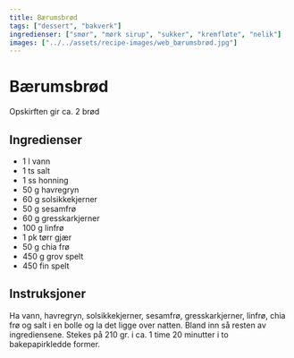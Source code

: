 ```yaml
---
title: Bærumsbrød
tags: ["dessert", "bakverk"]
ingredienser: ["smør", "mørk sirup", "sukker", "kremfløte", "nelik"]
images: ["../../assets/recipe-images/web_bærumsbrød.jpg"]
---
```


# Bærumsbrød

Opskirften gir ca. 2 brød

## Ingredienser

- 1 l vann
- 1 ts salt
- 1 ss honning
- 50 g havregryn
- 60 g solsikkekjerner
- 50 g sesamfrø
- 60 g gresskarkjerner
- 100 g linfrø
- 1 pk tørr gjær
- 50 g chia frø
- 450 g grov spelt
- 450 fin spelt

## Instruksjoner

Ha vann, havregryn, solsikkekjerner, sesamfrø, gresskarkjerner, linfrø, chia frø og salt i en bolle og la det ligge over natten. Bland inn så resten av ingrediensene. Stekes på 210 gr. i ca. 1 time 20 minutter i to bakepapirkledde former.
